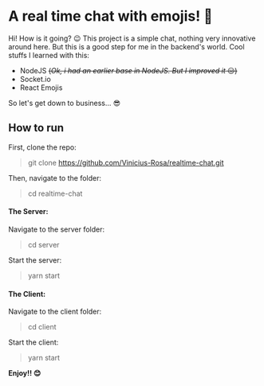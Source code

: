 # A real time chat with emojis! 🤯

Hi! How is it going? 😉
This project is a simple chat, nothing very innovative around here. But this is a good step for me in the backend's world. Cool stuffs I learned with this:
* NodeJS ~~(*Ok, i had an earlier base in NodeJS. But I improved it* 😑)~~
* Socket.io
* React Emojis 

So let's get down to business... 😎


## How to run

First, clone the repo:
> git clone https://github.com/Vinicius-Rosa/realtime-chat.git

Then, navigate to the folder:
> cd realtime-chat

#### The Server:
Navigate to the server folder:
> cd server

Start the server:
> yarn start

#### The Client:
Navigate to the client folder:
> cd client

Start the client:
> yarn start


 **Enjoy!! 😊**